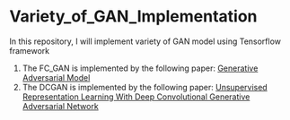 # Variety_of_GAN_Implementation
In this repository, I will implement variety of GAN model using Tensorflow framework

1. The FC_GAN is implemented by the following paper: [Generative Adversarial Model](https://arxiv.org/abs/1406.2661)
2. The DCGAN is implemented by the following paper: [Unsupervised Representation Learning With Deep Convolutional Generative Adversarial Network](https://arxiv.org/abs/1511.06434)
